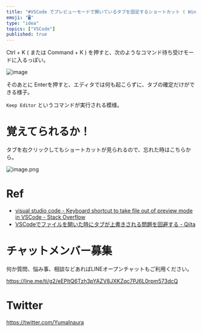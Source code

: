 ```yaml
---
title: "#VSCode でプレビューモードで開いているタブを固定するショートカット ( Win : Ctrl + K -> Enter )  ( M"
emoji: "🖥"
type: "idea"
topics: ["VSCode"]
published: true
---
```


Ctrl + K ( または Command + K ) を押すと、次のようなコマンド待ち受けモードに入るっぽい。

![image](https://user-images.githubusercontent.com/13635059/59153134-b0a2ec80-8a8d-11e9-8dad-df39fabbd1a1.png)

そのあとに Enterを押すと、エディタでは何も起こらずに、タブの確定だけができる様子。

`Keep Editor` というコマンドが実行される模様。

# 覚えてられるか！

タブを右クリックしてもショートカットが見られるので、忘れた時はこちらから。

![image.png](https://qiita-image-store.s3.ap-northeast-1.amazonaws.com/0/89618/e880ac8b-f11a-b22b-9349-949b2bbb8d63.png)


# Ref

- [visual studio code - Keyboard shortcut to take file out of preview mode in VSCode - Stack Overflow](https://stackoverflow.com/questions/45945820/keyboard-shortcut-to-take-file-out-of-preview-mode-in-vscode)
- [VSCodeでファイルを開いた時にタブが上書きされる問題を回避する - Qiita](https://qiita.com/kgoto/items/265e3eb8a82778e33cfe)








<!-- Update From Qiita API -->

# チャットメンバー募集


何か質問、悩み事、相談などあればLINEオープンチャットもご利用ください。

https://line.me/ti/g2/eEPltQ6Tzh3pYAZV8JXKZqc7PJ6L0rpm573dcQ





# Twitter


https://twitter.com/YumaInaura


<!-- Update From Qiita API -->


